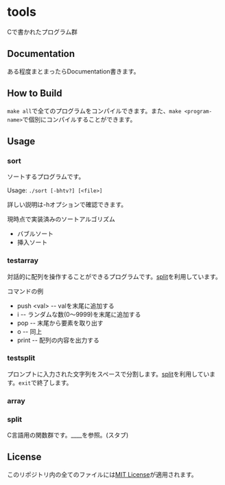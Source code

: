 # tools
Cで書かれたプログラム群

## Documentation
ある程度まとまったらDocumentation書きます。

## How to Build
`make all`で全てのプログラムをコンパイルできます。また、`make <program-name>`で個別にコンパイルすることができます。

## Usage

### sort
ソートするプログラムです。

Usage: `./sort [-bhtv?] [<file>]`

詳しい説明は-hオプションで確認できます。

現時点で実装済みのソートアルゴリズム
- バブルソート
- 挿入ソート

### testarray
対話的に配列を操作することができるプログラムです。[split](./split.c)を利用しています。

コマンドの例
- push \<val\> -- valを末尾に追加する
- i -- ランダムな数(0〜9999)を末尾に追加する
- pop -- 末尾から要素を取り出す
- o -- 同上
- print -- 配列の内容を出力する

### testsplit
プロンプトに入力された文字列をスペースで分割します。[split](./split.c)を利用しています。`exit`で終了します。

### array
### split
C言語用の関数群です。\_\_\_\_を参照。(スタブ)

## License
このリポジトリ内の全てのファイルには[MIT License](./LICENSE)が適用されます。
